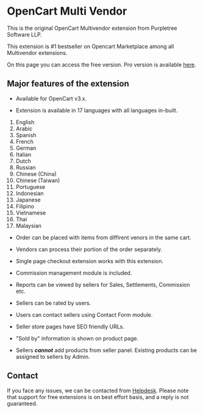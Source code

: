 # OpenCart Multi Vendor

This is the original OpenCart Multivendor extension from Purpletree Software LLP.

This extension is #1 bestseller on Opencart Marketplace among all Multivendor extensions.

On this page you can access the free version. Pro version is available [here](https://www.opencart.com/index.php?route=marketplace/extension/info&extension_id=31461).

## Major features of the extension

- Available for OpenCart v3.x.

- Extension is available in 17 languages with all languages in-built.

1.    English
2.    Arabic
3.    Spanish
4.    French
5.    German
6.    Italian
7.    Dutch
8.    Russian
9.    Chinese (China)
10.    Chinese (Taiwan)
11.    Portuguese
12.    Indonesian
13.    Japanese
14.    Filipino
15.    Vietnamese
16.    Thai
17.    Malaysian

- Order can be placed with items from diffirent venors in the same cart.

- Vendors can process their portion of the order separately.

- Single page checkout extension works with this extension.

- Commission management module is included.

- Reports can be viewed by sellers for Sales, Settlements, Commission etc.

- Sellers can be rated by users.

- Users can contact sellers using Contact Form module.

- Seller store pages have SEO friendly URLs.

- "Sold by" information is shown on product page.

- Sellers **_cannot_** add products from seller panel. Existing products can be assigned to sellers by Admin.

## Contact
If you face any issues, we can be contacted from [Helpdesk](https://helpdesk.purpletreesoftware.com). Please note that support for free extensions is on best effort basis, and a reply is not guaranteed.

